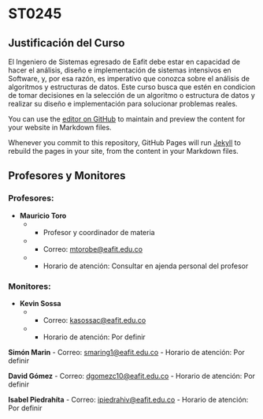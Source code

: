 # ST0245

## Justificación del Curso

El Ingeniero de Sistemas egresado de Eafit debe estar en capacidad de hacer el análisis, diseño e implementación de sistemas intensivos en Software, y, por esa razón, es imperativo que conozca sobre el análisis de algoritmos y estructuras de datos. Este curso busca que estén en condicion de tomar decisiones en la selección de un algoritmo o estructura de datos y realizar su diseño e implementación para solucionar problemas reales.

You can use the [editor on GitHub](https://github.com/ST0245/st0245.github.io/edit/main/README.md) to maintain and preview the content for your website in Markdown files.

Whenever you commit to this repository, GitHub Pages will run [Jekyll](https://jekyllrb.com/) to rebuild the pages in your site, from the content in your Markdown files.

## Profesores y Monitores

### Profesores:

* **Mauricio Toro**
    * - Profesor y coordinador de materia
    * - Correo: mtorobe@eafit.edu.co
    * - Horario de atención: Consultar en ajenda personal del profesor

### Monitores:

* **Kevin Sossa**
    * - Correo: kasossac@eafit.edu.co
    * - Horario de atención: Por definir
    
**Simón Marin**
    - Correo: smaring1@eafit.edu.co
    - Horario de atención: Por definir

**David Gómez**
    - Correo: dgomezc10@eafit.edu.co
    - Horario de atención: Por definir

**Isabel Piedrahíta**
    - Correo: ipiedrahiv@eafit.edu.co
    - Horario de atención: Por definir
